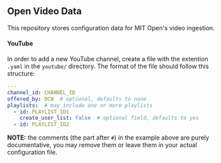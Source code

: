 Open Video Data
---

This repository stores configuration data for MIT Open's video ingestion.


#### YouTube

In order to add a new YouTube channel, create a file with the extention `.yaml` in the `youtube/` directory. The format of the file should follow this structure:

```yaml
---
channel_id: CHANNEL_ID
offered_by: OCW  # optional, defaults to none
playlists:  # may include one or more playlists
  - id: PLAYLIST_ID1
    create_user_list: false  # optional field, defaults to yes
  - id: PLAYLIST_ID2
```

**NOTE:** the comments (the part after `#`) in the example above are purely documentative, you may remove them or leave them in your actual configuration file.
